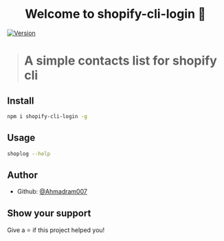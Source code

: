 <h1 align="center">Welcome to shopify-cli-login 👋</h1>
<p>
  <a href="https://www.npmjs.com/package/shopify-cli-login" target="_blank">
    <img alt="Version" src="https://img.shields.io/npm/v/shopify-cli-login.svg">
  </a>
</p>

> # A simple contacts list for shopify cli

## Install

```sh
npm i shopify-cli-login -g
```

## Usage

```sh
shoplog --help
```

## Author

- Github: [@Ahmadram007](https://github.com/Ahmadram007)

## Show your support

Give a ⭐️ if this project helped you!
